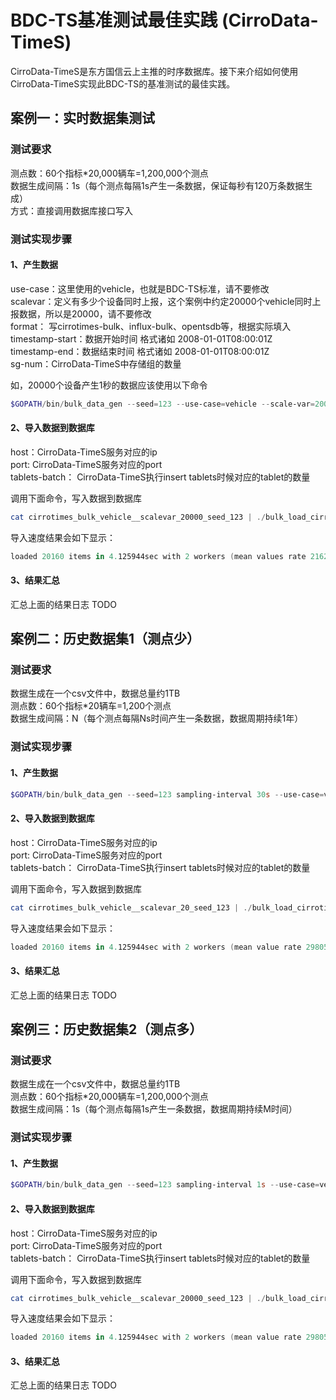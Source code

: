 # BDC-TS基准测试最佳实践 (CirroData-TimeS)
CirroData-TimeS是东方国信云上主推的时序数据库。接下来介绍如何使用CirroData-TimeS实现此BDC-TS的基准测试的最佳实践。

## 案例一：实时数据集测试

### 测试要求
测点数：60个指标*20,000辆车=1,200,000个测点  
数据生成间隔：1s（每个测点每隔1s产生一条数据，保证每秒有120万条数据生成）   
方式：直接调用数据库接口写入 

### 测试实现步骤
#### 1、产生数据
use-case：这里使用的vehicle，也就是BDC-TS标准，请不要修改  
scalevar：定义有多少个设备同时上报，这个案例中约定20000个vehicle同时上报数据，所以是20000，请不要修改  
format： 写cirrotimes-bulk、influx-bulk、opentsdb等，根据实际填入  
timestamp-start：数据开始时间 格式诸如 2008-01-01T08:00:01Z  
timestamp-end：数据结束时间 格式诸如 2008-01-01T08:00:01Z  
sg-num：CirroData-TimeS中存储组的数量
  
如，20000个设备产生1秒的数据应该使用以下命令  
```powershell
$GOPATH/bin/bulk_data_gen --seed=123 --use-case=vehicle --scale-var=20000 --format=cirrotimes-bulk --sg-num 20 --timestamp-start=2008-01-01T08:00:00Z --timestamp-end=2008-01-01T08:00:01Z > cirrotimes_bulk_vehicle__scalevar_20000_seed_123
```  

#### 2、导入数据到数据库
host：CirroData-TimeS服务对应的ip  
port: CirroData-TimeS服务对应的port  
tablets-batch： CirroData-TimeS执行insert tablets时候对应的tablet的数量  

调用下面命令，写入数据到数据库
```powershell
cat cirrotimes_bulk_vehicle__scalevar_20000_seed_123 | ./bulk_load_cirrotimes_tablets -batch-size 50000 -workers 20 -host 172.16.48.8 -port 6667 --tablets-batch 1000
``` 

导入速度结果会如下显示：
```powershell
loaded 20160 items in 4.125944sec with 2 workers (mean values rate 216282.663904/sec)
```

#### 3、结果汇总
汇总上面的结果日志 TODO

  
  
## 案例二：历史数据集1（测点少）
### 测试要求
数据生成在一个csv文件中，数据总量约1TB  
测点数：60个指标*20辆车=1,200个测点  
数据生成间隔：N（每个测点每隔Ns时间产生一条数据，数据周期持续1年）
### 测试实现步骤
#### 1、产生数据
```powershell
$GOPATH/bin/bulk_data_gen --seed=123 sampling-interval 30s --use-case=vehicle --scale-var=20 --format=cirrotimes-bulk --sg-num 20 --timestamp-start=2008-01-01T08:00:00Z --timestamp-end=2009-01-01T08:00:00Z > cirrotimes_bulk_vehicle_scalevar_20_seed_123
``` 

#### 2、导入数据到数据库
host：CirroData-TimeS服务对应的ip  
port: CirroData-TimeS服务对应的port  
tablets-batch： CirroData-TimeS执行insert tablets时候对应的tablet的数量  

调用下面命令，写入数据到数据库  
```powershell
cat cirrotimes_bulk_vehicle__scalevar_20_seed_123 | ./bulk_load_cirrotimes_tablets -batch-size 50000 -workers 20 -host 172.16.48.8 -port 6667 --tablets-batch 1000
```
导入速度结果会如下显示：
```powershell
loaded 20160 items in 4.125944sec with 2 workers (mean value rate 298055.391939/s)
```
#### 3、结果汇总
汇总上面的结果日志 TODO
  
  
## 案例三：历史数据集2（测点多）
### 测试要求
数据生成在一个csv文件中，数据总量约1TB  
测点数：60个指标*20,000辆车=1,200,000个测点  
数据生成间隔：1s（每个测点每隔1s产生一条数据，数据周期持续M时间）
### 测试实现步骤
#### 1、产生数据
```powershell
$GOPATH/bin/bulk_data_gen --seed=123 sampling-interval 1s --use-case=vehicle --scale-var=20000 --format=cirrotimes-bulk --sg-num 20 --timestamp-start=2008-01-01T08:00:30Z --timestamp-end=2009-01-01T08:00:00Z > cirrotimes_bulk_vehicle_scalevar_20000_seed_123
```
#### 2、导入数据到数据库
host：CirroData-TimeS服务对应的ip  
port: CirroData-TimeS服务对应的port  
tablets-batch： CirroData-TimeS执行insert tablets时候对应的tablet的数量  

调用下面命令，写入数据到数据库  
```powershell
cat cirrotimes_bulk_vehicle__scalevar_20000_seed_123 | ./bulk_load_cirrotimes_tablets -batch-size 50000 -workers 20 -host 172.16.48.8 -port 6667 --tablets-batch 1000
```
导入速度结果会如下显示：
```powershell
loaded 20160 items in 4.125944sec with 2 workers (mean value rate 298055.391939/s)
```
#### 3、结果汇总
汇总上面的结果日志 TODO